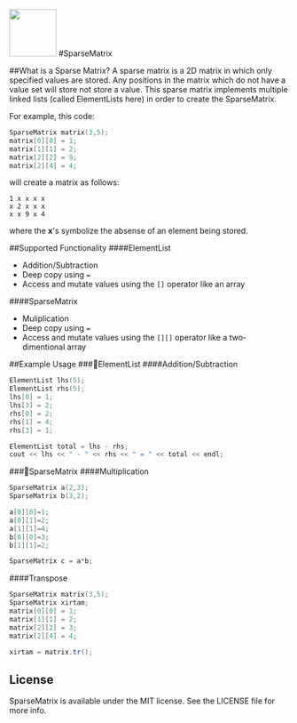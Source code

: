 <img src="http://i.imgur.com/L5RC8o1.png" height="85"> 
#SparseMatrix

##What is a Sparse Matrix?
A sparse matrix is a 2D matrix in which only specified values are stored. Any positions in the matrix which do not have a value set will store not store a value. This sparse matrix implements multiple linked lists (called ElementLists here) in order to create the SparseMatrix.

For example, this code:
```C++
SparseMatrix matrix(3,5);
matrix[0][0] = 1;
matrix[1][1] = 2;
matrix[2][2] = 9;
matrix[2][4] = 4;
```
will create a matrix as follows:
```
1 x x x x
x 2 x x x
x x 9 x 4
``` 
where the **x**'s symbolize the absense of an element being stored.

##Supported Functionality
####ElementList
- Addition/Subtraction
- Deep copy using `=`
- Access and mutate values using the `[]` operator like an array

####SparseMatrix
- Muliplication
- Deep copy using `=`
- Access and mutate values using the `[][]` operator like a two-dimentional array

##Example Usage
###:large_orange_diamond:ElementList
####Addition/Subtraction
```C++
ElementList lhs(5);
ElementList rhs(5);
lhs[0] = 1;
lhs[3] = 2;
rhs[0] = 2;
rhs[1] = 4;
rhs[3] = 1;

ElementList total = lhs - rhs;
cout << lhs << " - " << rhs << " = " << total << endl;
``` 

###:large_orange_diamond:SparseMatrix
####Multiplication
```C++
SparseMatrix a(2,3);
SparseMatrix b(3,2);

a[0][0]=1;
a[0][1]=2;
a[1][1]=4;
b[0][0]=3;
b[1][1]=2;

SparseMatrix c = a*b;
``` 

####Transpose
```C++
SparseMatrix matrix(3,5);
SparseMatrix xirtam;
matrix[0][0] = 1;
matrix[1][1] = 2;
matrix[2][2] = 3;
matrix[2][4] = 4;

xirtam = matrix.tr();
```

## License
SparseMatrix is available under the MIT license. See the LICENSE file for more info.
